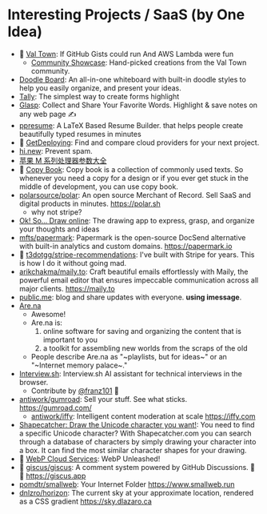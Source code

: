 # Interesting Projects / SaaS (by One Idea)

- 🌟 [Val Town](https://www.val.town/): If GitHub Gists could run And AWS Lambda were fun
  - [Community Showcase](https://www.val.town/explore/community-showcase): Hand-picked creations from the Val Town community.
- [Doodle Board](https://www.doodleboard.pro/): An all-in-one whiteboard with built-in doodle styles to help you easily organize, and present your ideas.
- [Tally](https://tally.so/): The simplest way to create forms highlight
- [Glasp](https://glasp.co/): Collect and Share Your Favorite Words. Highlight & save notes on any web page ✍️
- [ppresume](https://ppresume.com/): A LaTeX Based Resume Builder. that helps people create beautifully typed resumes in minutes
- 🌟 [GetDeploying](https://getdeploying.com/): Find and compare cloud providers for your next project.
- [hi.new](https://hey.new/): Prevent spam.
- [苹果 M 系列处理器参数大全](http://kylebing.cn/tools/apple-chip/)
- 🌟 [Copy Book](https://copybook.me/): Copy book is a collection of commonly used texts. So whenever you need a copy for a design or if you ever get stuck in the middle of development, you can use copy book.
- [polarsource/polar](https://github.com/polarsource/polar): An open source Merchant of Record. Sell SaaS and digital products in minutes. <https://polar.sh>
  - why not stripe?
- [Ok! So... Draw online](https://okso.app/): The drawing app to express, grasp, and organize your thoughts and ideas
- [mfts/papermark](https://github.com/mfts/papermark): Papermark is the open-source DocSend alternative with built-in analytics and custom domains. <https://papermark.io>
- 🌟 [t3dotgg/stripe-recommendations](https://github.com/t3dotgg/stripe-recommendations): I've built with Stripe for years. This is how I do it without going mad.
- [arikchakma/maily.to](https://github.com/arikchakma/maily.to): Craft beautiful emails effortlessly with Maily, the powerful email editor that ensures impeccable communication across all major clients. <https://maily.to>
- [public.me](https://public.me/blog): blog and share updates with everyone. **using imessage**.
- [Are.na](https://www.are.na/)
  - Awesome!
  - Are.na is:
    1. online software for saving and organizing the content that is important to you
    2. a toolkit for assembling new worlds from the scraps of the old
  - People describe Are.na as "~playlists, but for ideas~" or an "~Internet memory palace~."
- [Interview.sh](https://interview.sh/): Interview.sh AI assistant for technical interviews in the browser.
  - Contribute by [@franz101](https://github.com/franz101) 🥰
- [antiwork/gumroad](https://github.com/antiwork/gumroad): Sell your stuff. See what sticks. <https://gumroad.com/>
  - [antiwork/iffy](https://github.com/antiwork/iffy): Intelligent content moderation at scale <https://iffy.com>
- [Shapecatcher: Draw the Unicode character you want!](https://shapecatcher.com/): You need to find a specific Unicode character? With Shapecatcher.com you can search through a database of characters by simply drawing your character into a box. It can find the most similar character shapes for your drawing.
- 🌟 [WebP Cloud Services](https://public.webp.se/): WebP Unleashed!
- 🌟 [giscus/giscus](https://github.com/giscus/giscus): A comment system powered by GitHub Discussions. 💬 💎 <https://giscus.app>
- [pomdtr/smallweb](https://github.com/pomdtr/smallweb): Your Internet Folder <https://www.smallweb.run>
- [dnlzro/horizon](https://github.com/dnlzro/horizon): The current sky at your approximate location, rendered as a CSS gradient <https://sky.dlazaro.ca>
